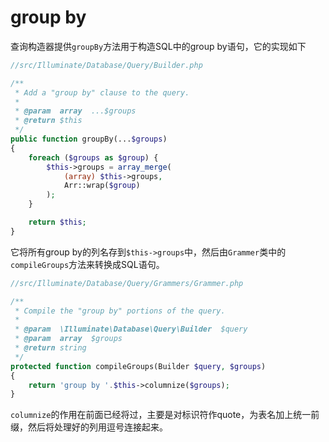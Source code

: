 # group by

查询构造器提供`groupBy`方法用于构造SQL中的group by语句，它的实现如下

```php
//src/Illuminate/Database/Query/Builder.php

/**
 * Add a "group by" clause to the query.
 *
 * @param  array  ...$groups
 * @return $this
 */
public function groupBy(...$groups)
{
    foreach ($groups as $group) {
        $this->groups = array_merge(
            (array) $this->groups,
            Arr::wrap($group)
        );
    }

    return $this;
}
```

它将所有group by的列名存到`$this->groups`中，然后由`Grammer`类中的`compileGroups`方法来转换成SQL语句。

```php
//src/Illuminate/Database/Query/Grammers/Grammer.php

/**
 * Compile the "group by" portions of the query.
 *
 * @param  \Illuminate\Database\Query\Builder  $query
 * @param  array  $groups
 * @return string
 */
protected function compileGroups(Builder $query, $groups)
{
    return 'group by '.$this->columnize($groups);
}
```

`columnize`的作用在前面已经将过，主要是对标识符作quote，为表名加上统一前缀，然后将处理好的列用逗号连接起来。
